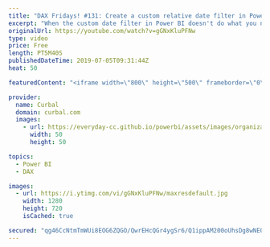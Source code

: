 ```yaml
---
title: "DAX Fridays! #131: Create a custom relative date filter in Power BI"
excerpt: "When the custom date filter in Power BI doesn't do what you need, how you create your own? What if you need to do it by week? Lets find out in today's #daxfridays video. #powerbi #dax #curbal #daxfridays   Get Northwind Dataset: https://www.youtube.com/watch?v=k3NMIlLffrU  Link to DAX Fridays survey:"
originalUrl: https://youtube.com/watch?v=gGNxKluPFNw
type: video
price: Free
length: PT5M40S
publishedDateTime: 2019-07-05T09:31:44Z
heat: 50

featuredContent: "<iframe width=\"800\" height=\"500\" frameborder=\"0\" src=\"https://www.youtube.com/embed/gGNxKluPFNw\" allow=\"accelerometer; autoplay; encrypted-media; gyroscope; picture-in-picture\" allowfullscreen></iframe>"

provider:
  name: Curbal
  domain: curbal.com
  images:
    - url: https://everyday-cc.github.io/powerbi/assets/images/organizations/curbal.com-50x50.jpg
      width: 50
      height: 50

topics:
  - Power BI
  - DAX

images:
  - url: https://i.ytimg.com/vi/gGNxKluPFNw/maxresdefault.jpg
    width: 1280
    height: 720
    isCached: true

secured: "qg46CcNtmTmWUi8EOG6ZQGO/QwrEHcQGr4ygSr6/Q1ippAM200oUhsDg8wNEOXfhdIsINWpm2F9tysytxJvHBoJUFabbHjtGC9M4dx3ekkmGcTXSL4ZLH9FW3RTO4F8OC24vgnEu7NHAXEkC+9pyOYALdD2jFp3p1MC5GTH65NjIv1eM5YAuPhsOm2cOjhZEYwKQO70lL+px5Ags0I2b5unnEDuQNc6ZF2v4tsCLXTULvW49uiZgBcnPxk0pERZCIbN9iclZMu7illfzx7jkMdhXp6fnknLbvuqhcFA6nCmSKb70WenT2m/xBMUfI3N9k3QHnORq8t3x3YUQgpTfBQiTUHZ+X8fpKBsJQEJ03/ZMBTA3S8W8F6PAdXD/mjzyAnX0hs7rnSiabkCGNWsZ+tvcuxjsxlKdyHET5maaiYc=;LDFg96cxZP15LdTN04tmag=="
---
```


